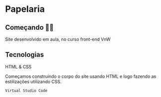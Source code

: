 # Papelaria

## Começando 🚀🚀

Site desenvolvido em aula, no curso front-end VnW

## Tecnologias
HTML & CSS

Começamos construindo o corpo do site usando HTML e logo fazendo as estilizações utilizando CSS.

```
Virtual Studio Code
```
